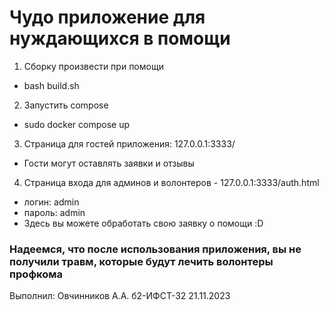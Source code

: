 # Чудо приложение для нуждающихся в помощи

1. Сборку произвести при помощи 
- bash build.sh

2. Запустить compose
- sudo docker compose up

3. Страница для гостей приложения: 127.0.0.1:3333/
- Гости могут оставлять заявки и отзывы

4. Страница входа для админов и волонтеров - 127.0.0.1:3333/auth.html 
- логин: admin
- пароль: admin
- Здесь вы можете обработать свою заявку о помощи :D

### Надеемся, что после использования приложения, вы не получили травм, которые будут лечить волонтеры профкома

Выполнил: Овчинников А.А. б2-ИФСТ-32 21.11.2023